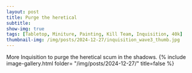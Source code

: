```yaml
---
layout: post
title: Purge the heretical
subtitle:
show-img: true
tags: [Tabletop, Miniture, Painting, Kill Team, Inquisition, 40k]
thumbnail-img: /img/posts/2024-12-27/inquisition_wave3_thumb.jpg
---
```


More Inquisition to purge the heretical scum in the shadows.
{% include image-gallery.html folder= "/img/posts/2024-12-27/" title=false %}
